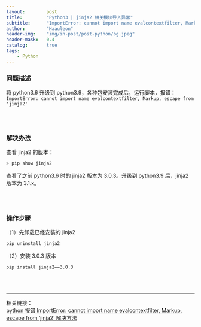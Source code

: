 ```yaml
---
layout:        post
title:         "Python3 | jinja2 相关模块导入异常"
subtitle:      "ImportError: cannot import name evalcontextfilter, Markup, escape from 'jinja2'"
author:        "Haauleon"
header-img:    "img/in-post/post-python/bg.jpeg"
header-mask:   0.4
catalog:       true
tags:
    - Python
---
```



### 问题描述
将 python3.6 升级到 python3.9，各种包安装完成后，运行脚本，报错：`ImportError: cannot import name evalcontextfilter, Markup, escape from 'jinja2'`                   

<br>
<br>

### 解决办法
查看 jinja2 的版本：    
```bash
> pip show jinja2
```

查看了之前 python3.6 时的 jinja2 版本为 3.0.3。升级到 python3.9 后，jinja2 版本为 3.1.x。             

<br>
<br>

### 操作步骤
（1）先卸载已经安装的 jinja2     
```bash
pip uninstall jinja2
```

（2）安装 3.0.3 版本            
```bash
pip install jinja2==3.0.3
```

<br>
<br>

--- 

相关链接：    
[python 报错 ImportError: cannot import name evalcontextfilter, Markup, escape from ‘jinja2‘ 解决方法](https://blog.csdn.net/whatday/article/details/125344577)